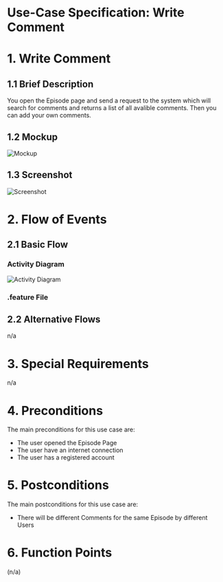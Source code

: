 # Use-Case Specification: Write Comment

# 1. Write Comment

## 1.1 Brief Description
You open the Episode page and send a request to the system which will search for comments and returns a list of all avalible comments.
Then you can add your own comments.

## 1.2 Mockup
![Mockup](https://aniflixapp.files.wordpress.com/2019/10/comments-1.jpg?w=395)

## 1.3 Screenshot
![Screenshot](https://aniflixapp.files.wordpress.com/2019/11/episodepage.jpg)

# 2. Flow of Events

## 2.1 Basic Flow

### Activity Diagram
![Activity Diagram](https://raw.githubusercontent.com/d0mmi/Aniflix-App/master/docs/UC/Diagrams/activity_diagramm_write_comment.png)

### .feature File



## 2.2 Alternative Flows
n/a

# 3. Special Requirements
n/a

# 4. Preconditions
The main preconditions for this use case are:

  - The user opened the Episode Page
  - The user have an internet connection
  - The user has a registered account

# 5. Postconditions

The main postconditions for this use case are:

 - There will be different Comments for the same Episode by different Users

# 6. Function Points
(n/a)